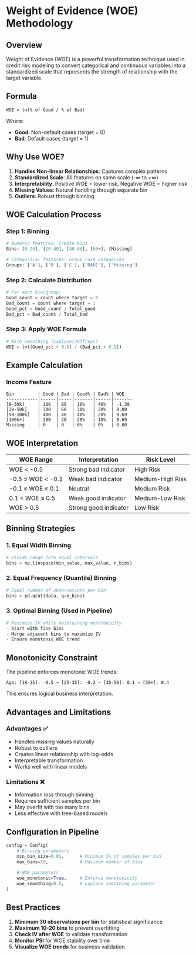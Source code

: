 # Weight of Evidence (WOE) Methodology

## Overview

Weight of Evidence (WOE) is a powerful transformation technique used in credit risk modeling to convert categorical and continuous variables into a standardized scale that represents the strength of relationship with the target variable.

## Formula

```
WOE = ln(% of Good / % of Bad)
```

Where:
- **Good**: Non-default cases (target = 0)
- **Bad**: Default cases (target = 1)

## Why Use WOE?

1. **Handles Non-linear Relationships**: Captures complex patterns
2. **Standardized Scale**: All features on same scale (-∞ to +∞)
3. **Interpretability**: Positive WOE = lower risk, Negative WOE = higher risk
4. **Missing Values**: Natural handling through separate bin
5. **Outliers**: Robust through binning

## WOE Calculation Process

### Step 1: Binning
```python
# Numeric features: Create bins
Bins: [0-20], [20-40], [40-60], [60+], [Missing]

# Categorical features: Group rare categories
Groups: ['A'], ['B'], ['C'], ['RARE'], ['Missing']
```

### Step 2: Calculate Distribution
```python
# For each bin/group:
Good_count = count where target = 0
Bad_count = count where target = 1
Good_pct = Good_count / Total_good
Bad_pct = Bad_count / Total_bad
```

### Step 3: Apply WOE Formula
```python
# With smoothing (Laplace/Jeffreys)
WOE = ln((Good_pct + 0.5) / (Bad_pct + 0.5))
```

## Example Calculation

### Income Feature
```
Bin         | Good | Bad | Good% | Bad% | WOE
------------|------|-----|-------|------|-------
[0-30k]     | 100  | 80  | 10%   | 40%  | -1.39
[30-50k]    | 300  | 60  | 30%   | 30%  | 0.00
[50-100k]   | 400  | 40  | 40%   | 20%  | 0.69
[100k+]     | 200  | 20  | 20%   | 10%  | 0.69
Missing     | 0    | 0   | 0%    | 0%   | 0.00
```

## WOE Interpretation

| WOE Range | Interpretation | Risk Level |
|-----------|---------------|------------|
| WOE < -0.5 | Strong bad indicator | High Risk |
| -0.5 ≤ WOE < -0.1 | Weak bad indicator | Medium-High Risk |
| -0.1 ≤ WOE ≤ 0.1 | Neutral | Medium Risk |
| 0.1 < WOE ≤ 0.5 | Weak good indicator | Medium-Low Risk |
| WOE > 0.5 | Strong good indicator | Low Risk |

## Binning Strategies

### 1. Equal Width Binning
```python
# Divide range into equal intervals
bins = np.linspace(min_value, max_value, n_bins)
```

### 2. Equal Frequency (Quantile) Binning
```python
# Equal number of observations per bin
bins = pd.qcut(data, q=n_bins)
```

### 3. Optimal Binning (Used in Pipeline)
```python
# Maximize IV while maintaining monotonicity
- Start with fine bins
- Merge adjacent bins to maximize IV
- Ensure monotonic WOE trend
```

## Monotonicity Constraint

The pipeline enforces monotonic WOE trends:

```
Age: [18-25]: -0.5 → [25-35]: -0.2 → [35-50]: 0.1 → [50+]: 0.4
```

This ensures logical business interpretation.

## Advantages and Limitations

### Advantages ✅
- Handles missing values naturally
- Robust to outliers
- Creates linear relationship with log-odds
- Interpretable transformation
- Works well with linear models

### Limitations ❌
- Information loss through binning
- Requires sufficient samples per bin
- May overfit with too many bins
- Less effective with tree-based models

## Configuration in Pipeline

```python
config = Config(
    # Binning parameters
    min_bin_size=0.05,      # Minimum 5% of samples per bin
    max_bins=10,            # Maximum number of bins
    
    # WOE parameters
    woe_monotonic=True,     # Enforce monotonicity
    woe_smoothing=0.5,      # Laplace smoothing parameter
)
```

## Best Practices

1. **Minimum 30 observations per bin** for statistical significance
2. **Maximum 10-20 bins** to prevent overfitting
3. **Check IV after WOE** to validate transformation
4. **Monitor PSI** for WOE stability over time
5. **Visualize WOE trends** for business validation